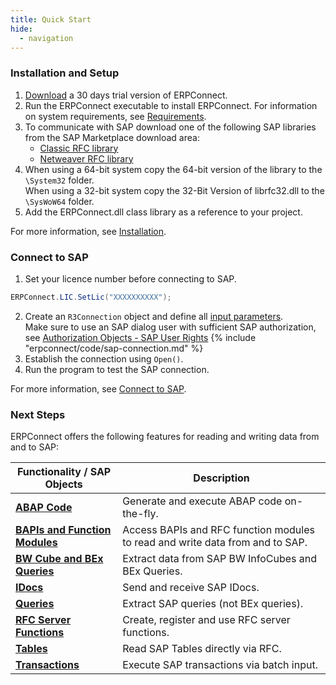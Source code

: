 ```yaml
---
title: Quick Start
hide:
  - navigation
---
```


### Installation and Setup

1. [Download](https://theobald-software.com/testversion-herunterladen) a 30 days trial version of ERPConnect.
2. Run the ERPConnect executable to install ERPConnect.
For information on system requirements, see [Requirements](guide/introduction/requirements.md).
3. To communicate with SAP download one of the following SAP libraries from the SAP Marketplace download area: 
	- [Classic RFC library](guide/introduction/saplibraries.md#client-protocol-rfc-librfc32dll)
	- [Netweaver RFC library](guide/introduction/saplibraries.md#netweaver-rfc-library)
4. When using a 64-bit system copy the 64-bit version of the library to the `\System32` folder.<br>
When using a 32-bit system copy the 32-Bit Version of librfc32.dll to the `\SysWoW64` folder.
5. Add the ERPConnect.dll class library as a reference to your project.

For more information, see [Installation](guide/introduction/installation.md).

### Connect to SAP

1. Set your licence number before connecting to SAP.
``` csharp
ERPConnect.LIC.SetLic("XXXXXXXXXX");
```
2. Create an `R3Connection` object and define all [input parameters](guide/sap-connection/log-on-to-sap/#input-parameters.md).<br>
Make sure to use an SAP dialog user with sufficient SAP authorization, see [Authorization Objects - SAP User Rights](samples/sap-connection/authority-objects-sap-user-rights.md)
{% include "erpconnect/code/sap-connection.md" %}
3. Establish the connection using `Open()`.
4. Run the program to test the SAP connection.

For more information, see [Connect to SAP](guide/sap-connection/log-on-to-sap.md).

### Next Steps

ERPConnect offers the following features for reading and writing data from and to SAP:

|  Functionality / SAP Objects  |  Description   |  
|----------|-------------|
|  [__ABAP Code__](guide/abap/index.md) | Generate and execute ABAP code on-the-fly. |
|   [__BAPIs and Function Modules__](guide/bapis-and-function-modules/index.md) | Access BAPIs and RFC function modules to read and write data from and to SAP. |
|   [__BW Cube and BEx Queries__](guide/bw-cubes-and-bw-queries/index.md) | Extract data from SAP BW InfoCubes and BEx Queries. |
|   [__IDocs__](guide/idocs/index.md) | Send and receive SAP IDocs. |
|   [__Queries__](guide/queries/index.md) | Extract SAP queries (not BEx queries). |
|   [__RFC Server Functions__](guide/rfc-server/index.md) | Create, register and use RFC server functions. |
|   [__Tables__](guide/table/index.md) | Read SAP Tables directly via RFC. |
|   [__Transactions__](guide/transactions/index.md) | Execute SAP transactions via batch input. |
